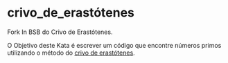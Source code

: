 crivo_de_erastótenes
====================

Fork In BSB do Crivo de Erastótenes.

O Objetivo deste Kata é escrever um código que encontre números primos utilizando o método do [crivo de erastótenes](http://pt.wikipedia.org/wiki/Crivo_de_Erat%C3%B3stenes).

